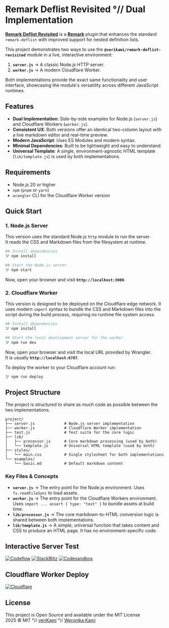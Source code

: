 # Remark Deflist Revisited °// Dual Implementation

**[Remark Deflist Revisited][module]** is a **[Remark]** plugin that enhances the standard `remark-deflist` with improved support for nested definition lists.

This project demonstrates two ways to use the **`@verikami/remark-deflist-revisited`** module in a live, interactive environment:

1. **`server.js`** → A classic Node.js HTTP server.
2. **`worker.js`** → A modern Cloudflare Worker.

Both implementations provide the exact same functionality and user interface, showcasing the module's versatility across different JavaScript runtimes.

## Features

- **Dual Implementation**: Side-by-side examples for Node.js (`server.js`) and Cloudflare Workers (`worker.js`).
- **Consistent UX**: Both versions offer an identical two-column layout with a live markdown editor and real-time preview.
- **Modern JavaScript**: Uses ES Modules and modern syntax.
- **Minimal Dependencies**: Built to be lightweight and easy to understand.
- **Universal Template**: A single, environment-agnostic HTML template (`lib/template.js`) is used by both implementations.

## Requirements

- Node.js 20 or higher
- `npm` (`pnpm` or `yarn`)
- `wrangler` CLI for the Cloudflare Worker version

## Quick Start

### 1. Node.js Server

This version uses the standard Node.js `http` module to run the server.  
It reads the CSS and Markdown files from the filesystem at runtime.

```bash
## Install dependencies
ツ npm install

## Start the Node.js server
ツ npm start
```

Now, open your browser and visit **`http://localhost:3000`**.

### 2. Cloudflare Worker

This version is designed to be deployed on the Cloudflare edge network. It uses modern `import` syntax to bundle the CSS and Markdown files into the script during the build process, requiring no runtime file system access.

```bash
## Install dependencies
ツ npm install

## Start the local development server for the worker
ツ npm run dev
```

Now, open your browser and visit the local URL provided by Wrangler.  
It is usually **`http://localhost:8787`**.

To deploy the worker to your Cloudflare account run:

```bash
ツ npm run deploy
```

## Project Structure

The project is structured to share as much code as possible between the two implementations.

```
project/
├── server.js             # Node.js server implementation
├── worker.js             # Cloudflare Worker implementation
├── test.js               # Test suite for the core logic
├── lib/
│   ├── processor.js      # Core markdown processing (used by both)
│   └── template.js       # Universal HTML template (used by both)
├── styles/
│   └── main.css          # Single stylesheet for both implementations
└── examples/
    └── basic.md          # Default markdown content
```

### Key Files & Concepts

- **`server.js`** → The entry point for the Node.js environment. Uses `fs.readFileSync` to load assets.
- **`worker.js`** → The entry point for the Cloudflare Workers environment. Uses `import ... assert { type: "text" }` to bundle assets at build time.
- **`lib/processor.js`** → The core markdown-to-HTML conversion logic is shared between both implementations.
- **`lib/template.js`** → A simple, universal function that takes content and CSS to produce an HTML page. It has no environment-specific code.

## Interactive Server Test

[![Codeflow][Codeflow Badge]][Codeflow]
[![StackBlitz][StackBlitz Badge]][StackBlitz]
[![Codesandbox][Codesandbox Badge]][Codesandbox]

## Cloudflare Worker Deploy

[![Cloudflare][Cloudflare Badge]][Cloudflare]

## License

This project is Open Source and available under the MIT License  
2025 © MIT °// [veriKami] °// [Weronika Kami]

[veriKami]: https://verikami.com
[Weronika Kami]: https://linkedin.com/in/verikami
[module]: https://github.com/veriKami/remark-deflist-revisited

[Remark]: https://remark.js.org

[Codeflow Badge]: https://developer.stackblitz.com/img/open_in_codeflow.svg
[Codeflow]: https:///pr.new/veriKami/remark-deflist-revisited-dual?startScript=start

[StackBlitz Badge]: https://developer.stackblitz.com/img/open_in_stackblitz.svg
[StackBlitz]: https://stackblitz.com/github/veriKami/remark-deflist-revisited-dual?startScript=start

[Codesandbox Badge]: https://codesandbox.io/static/img/play-codesandbox.svg
[Codesandbox]: https://codesandbox.io/p/github/veriKami/remark-deflist-revisited-dual

[Codespaces Badge]: https://github.com/codespaces/badge.svg
[Codespaces]: https://codespaces.new/veriKami/remark-deflist-revisited-dual?quickstart=1

[Cloudflare Badge]: https://deploy.workers.cloudflare.com/button
[Cloudflare]: https://deploy.workers.cloudflare.com/?url=https://github.com/veriKami/remark-deflist-revisited-dual
